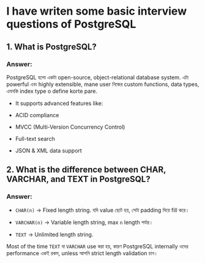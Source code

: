 # I have writen some basic interview questions of PostgreSQL

## 1. What is PostgreSQL?

### Answer:
PostgreSQL হলো একটা open-source, object-relational database system. এটা powerful এবং highly extensible, mane user নিজের custom functions, data types, এমনকি index type o define korte pare.

- It supports advanced features like:

- ACID compliance

- MVCC (Multi-Version Concurrency Control)

- Full-text search

- JSON & XML data support

## 2. What is the difference between CHAR, VARCHAR, and TEXT in PostgreSQL?

### Answer:
- `CHAR(n)` → Fixed length string. যদি value ছোট হয়, সেটা padding দিয়ে fill করে।

- `VARCHAR(n)` → Variable length string, max `n` length পর্যন্ত।

- `TEXT` → Unlimited length string.

Most of the time `TEXT` বা `VARCHAR` use করা হয়, কারণ PostgreSQL internally ওদের performance একই রকম, unless আপনি strict length validation চান।